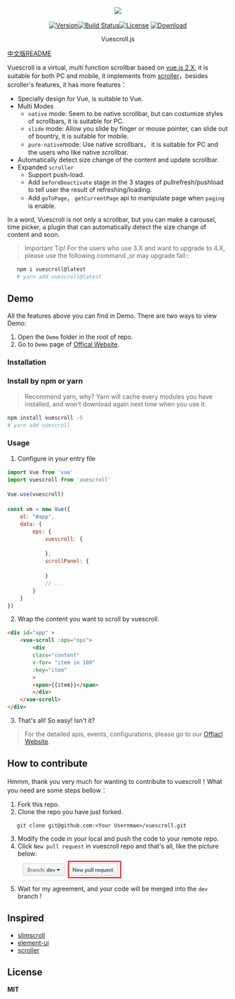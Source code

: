 
 
  <p align="center"><a href="https://wangyi7099.github.io/vuescrolljs/zh/"><img width="100" src="https://wangyi7099.github.io/vuescrolljs/logo.png" /></a></p>
<p align="center">
  <a href="https://www.npmjs.com/package/vuescroll"><img src="https://img.shields.io/npm/v/vuescroll.svg" alt="Version"></a><a href="https://circleci.com/gh/wangyi7099/vuescroll/tree/dev"><img src="https://img.shields.io/circleci/project/wangyi7099/vuescroll/dev.svg" alt="Build Status"></a><a href="https://www.npmjs.com/package/vuescroll"><img src="https://img.shields.io/npm/l/vuescroll.svg" alt="License"></a>
<a href="https://www.npmjs.com/package/vuescroll"><img src="https://img.shields.io/npm/dm/vuescroll.svg" alt="Download"></a>
</p>
<p align="center">Vuescroll.js</p>

[中文版README](https://github.com/wangyi7099/vuescroll/blob/dev/README-ZH.md)

Vuescroll is a virtual, multi function scrollbar based on [vue.js 2.X](https://github.com/vuejs/vue),  it is suitable for both PC and mobile, it implements from [scroller](https://github.com/pbakaus/scroller)，besides scroller's features, it has more features：
- Specially design for Vue, is suitable to Vue.
- Multi Modes
    - `native` mode:  Seem to be native scrollbar, but can costumize styles of scrollbars, it is suitable for PC. 
    - `slide` mode: Allow you slide by finger or mouse pointer, can slide out of bountry, it is suitable for mobile.
    - `pure-native`mode: Use native scrollbars， it is suitable for PC and the users who like native scrollbar.
- Automatically detect size change of the content and update scrollbar.
- Expanded `scroller`
    - Support push-load.
    - Add `beforeDeactivate` stage in the 3 stages of pullrefresh/pushload to tell user the result of refreshing/loading.  
    - Add `goToPage`， `getCurrentPage` api to manipulate page when `paging` is enable.

In a word, Vuescroll is not only a scrollbar, but you can make a carousel, time picker, a plugin that can automatically detect the size change of content and soon.

> Important Tip! For the users who use 3.X and want to upgrade to 4.X, please use the following command ,or may upgrade fail::
```bash
   npm i vuescroll@latest
   # yarn add vuescroll@latest
```
## Demo
All the features above you can find in Demo. There are two ways to view Demo:
1. Open the `Demo` folder in the root of repo.
2. Go to `Demo` page of [Offical Website](https://wangyi7099.github.io/vuescrolljs/Demo/).
### Installation
### Install by npm or yarn
> Recommend yarn, why? Yarn will cache every modules you have installed, and won't download again next time when you use it.
```bash
npm install vuescroll -S
# yarn add vuescroll
```
### Usage
1. Configure in your entry file

```javascript
import Vue from 'vue' 
import vuescroll from 'vuescroll'

Vue.use(vuescroll)

const vm = new Vue({
    el: "#app",
    data: {
        ops: {
            vuescroll: {

            },
            scrollPanel: {
                
            }
            // ...
        }
    }
})
```
2. Wrap the content you want to scroll by vuescroll.
```html
<div id="app" >
    <vue-scroll :ops="ops">
        <div 
        class="content"
        v-for= "item in 100"
        :key="item"
        >
        <span>{{item}}</span>
        </div>
    </vue-scroll>
</div>
``` 
3. That's all! So easy! Isn't it?

> For the detailed apis, events, configurations, please go to our [Offiacl Website](https://wangyi7099.github.io/vuescrolljs/).


## How to contribute

Hmmm, thank you very much for wanting to contribute to vuescroll！What you need are some steps bellow：
1. Fork this repo.
2. Clone the repo you have just forked.
```base
   git clone git@github.com:<Your Usernmae>/vuescroll.git
```
3. Modify the code in your local and push the code to your remote repo.
3. Click `New pull request` in vuescroll repo and that's all, like the picture below:<br /><img src="https://github.com/wangyi7099/pictureCdn/blob/master/allPic/others/pr.jpg?raw=true" /> 
4. Wait for my agreement, and your code will be merged into the `dev` branch !

## Inspired

* [slimscroll](https://github.com/rochal/jQuery-slimScroll)
* [element-ui](https://github.com/ElemeFE/element/tree/dev/packages/scrollbar/src)
* [scroller](https://github.com/pbakaus/scroller)

## License

**MIT** 